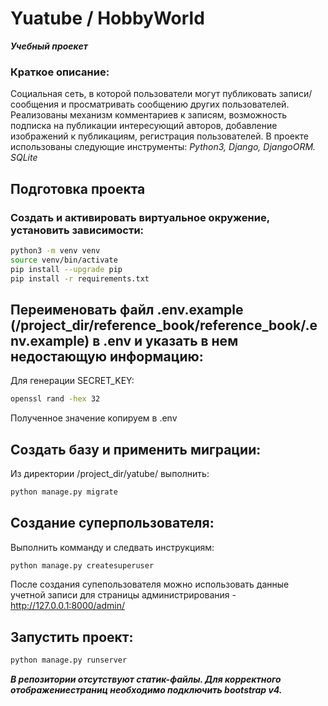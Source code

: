 # Yuatube / HobbyWorld
**_Учебный проекет_**

### Краткое описание:
Социальная сеть, в которой пользователи могут публиковать записи/сообщения и просматривать сообщению других пользователей. Реализованы механизм комментариев к записям, возможность подписка на публикации интересующий авторов, добавление изображений к публикациям, регистрация пользователей.
В проекте использованы следующие инструменты:
_Python3, Django, DjangoORM. SQLite_

## Подготовка проекта
### Создать и активировать виртуальное окружение, установить зависимости:
```sh
python3 -m venv venv
source venv/bin/activate
pip install --upgrade pip
pip install -r requirements.txt
```
## Переименовать файл .env.example (/project_dir/reference_book/reference_book/.env.example) в .env и указать в нем недостающую информацию:
Для генерации SECRET_KEY:
```sh
openssl rand -hex 32
```
Полученное значение копируем в .env

## Создать базу и применить миграции:
Из директории /project_dir/yatube/ выполнить:
```sh
python manage.py migrate
```

## Создание суперпользователя:
Выполнить комманду и следвать инструкциям:
```sh
python manage.py createsuperuser
```
После создания супепользователя можно использовать данные учетной записи для страницы администрирования - http://127.0.0.1:8000/admin/

## Запустить проект:
```sh
python manage.py runserver
```
**_В репозитории отсутствуют статик-файлы. Для корректного отображениестраниц необходимо подключить bootstrap v4._**
